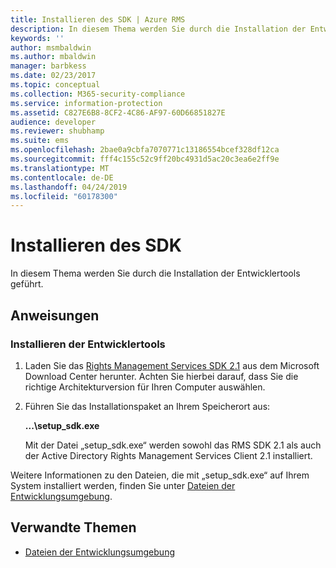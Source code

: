 ```yaml
---
title: Installieren des SDK | Azure RMS
description: In diesem Thema werden Sie durch die Installation der Entwicklertools geführt.
keywords: ''
author: msmbaldwin
ms.author: mbaldwin
manager: barbkess
ms.date: 02/23/2017
ms.topic: conceptual
ms.collection: M365-security-compliance
ms.service: information-protection
ms.assetid: C827E6B8-8CF2-4C86-AF97-60D66851827E
audience: developer
ms.reviewer: shubhamp
ms.suite: ems
ms.openlocfilehash: 2bae0a9cbfa7070771c13186554bcef328df12ca
ms.sourcegitcommit: fff4c155c52c9ff20bc4931d5ac20c3ea6e2ff9e
ms.translationtype: MT
ms.contentlocale: de-DE
ms.lasthandoff: 04/24/2019
ms.locfileid: "60178300"
---
```

# <a name="install-the-sdk"></a>Installieren des SDK

In diesem Thema werden Sie durch die Installation der Entwicklertools geführt.

## <a name="instructions"></a>Anweisungen

### <a name="install-the-developer-tools"></a>Installieren der Entwicklertools

1.  Laden Sie das [Rights Management Services SDK 2.1](https://www.microsoft.com/download/details.aspx?id=38397) aus dem Microsoft Download Center herunter. Achten Sie hierbei darauf, dass Sie die richtige Architekturversion für Ihren Computer auswählen.
2.  Führen Sie das Installationspaket an Ihrem Speicherort aus:

    **...\\setup\_sdk.exe**

    Mit der Datei „setup\_sdk.exe“ werden sowohl das RMS SDK 2.1 als auch der Active Directory Rights Management Services Client 2.1 installiert.

Weitere Informationen zu den Dateien, die mit „setup\_sdk.exe“ auf Ihrem System installiert werden, finden Sie unter [Dateien der Entwicklungsumgebung](sdk-elements.md).

## <a name="related-topics"></a>Verwandte Themen

* [Dateien der Entwicklungsumgebung](sdk-elements.md)

